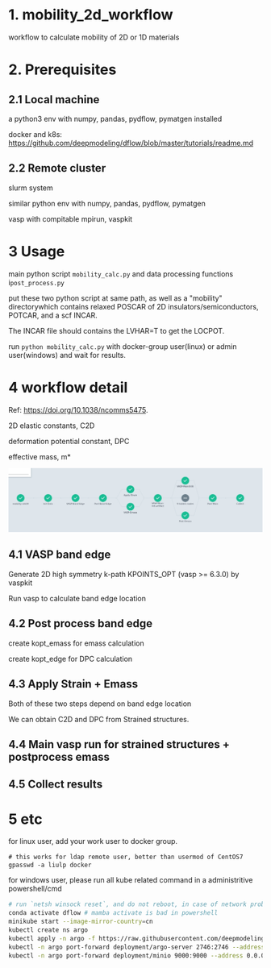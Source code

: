 # 1. mobility_2d_workflow 
workflow to calculate mobility of 2D or 1D materials
# 2. Prerequisites
## 2.1 Local machine

a python3 env with numpy, pandas, pydflow, pymatgen installed

docker and k8s: https://github.com/deepmodeling/dflow/blob/master/tutorials/readme.md

## 2.2 Remote cluster
slurm system

similar python env with numpy, pandas, pydflow, pymatgen

vasp with compitable mpirun, vaspkit

# 3 Usage
main python script `mobility_calc.py` and data processing functions i`post_process.py`

put these two python script at same path, as well as a "mobility" directorywhich contains relaxed POSCAR of 2D insulators/semiconductors, POTCAR, and a scf INCAR.

The INCAR file should contains the LVHAR=T to get the LOCPOT.

run `python mobility_calc.py` with docker-group user(linux) or admin user(windows) and wait for results.

# 4 workflow detail
Ref: https://doi.org/10.1038/ncomms5475.

2D elastic constants, C2D

deformation potential constant, DPC

effective mass, m*

![avatar](workflow.png)

## 4.1 VASP band edge
Generate 2D high symmetry k-path KPOINTS_OPT (vasp >= 6.3.0) by vaspkit

Run vasp to calculate band edge location

## 4.2 Post process band edge
create kopt_emass for emass calculation

create kopt_edge for DPC calculation

## 4.3 Apply Strain + Emass
Both of these two steps depend on band edge location

We can obtain C2D and DPC from Strained structures.

## 4.4 Main vasp run for strained structures + postprocess emass

## 4.5 Collect results

# 5 etc
for linux user, add your work user to docker group.

```
# this works for ldap remote user, better than usermod of CentOS7
gpasswd -a liulp docker
```

for windows user, please run all kube related command in a administritive powershell/cmd
```bash
# run `netsh winsock reset`, and do not reboot, in case of network problem
conda activate dflow # mamba activate is bad in powershell
minikube start --image-mirror-country=cn
kubectl create ns argo
kubectl apply -n argo -f https://raw.githubusercontent.com/deepmodeling/dflow/master/manifests/quick-start-postgres-3.4.1-deepmodeling.yaml
kubectl -n argo port-forward deployment/argo-server 2746:2746 --address 0.0.0.0
kubectl -n argo port-forward deployment/minio 9000:9000 --address 0.0.0.0
```

